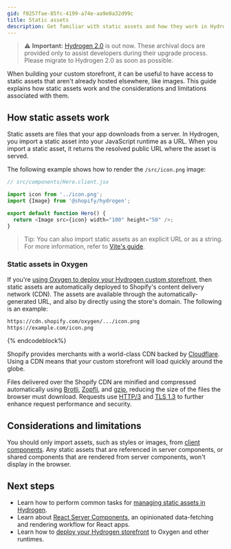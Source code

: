 ```yaml
---
gid: f0257fae-85fc-4199-a74e-aa9e0a32d99c
title: Static assets
description: Get familiar with static assets and how they work in Hydrogen and Oxygen.
---
```


> ⚠️ **Important:** [Hydrogen 2.0](https://hydrogen.shopify.dev) is out now. These archival docs are provided only to assist developers during their upgrade process. Please migrate to Hydrogen 2.0 as soon as possible.


When building your custom storefront, it can be useful to have access to static assets that aren't already hosted elsewhere, like images. This guide explains how static assets work and the considerations and limitations associated with them.

## How static assets work

Static assets are files that your app downloads from a server. In Hydrogen, you import a static asset into your JavaScript runtime as a URL. When you import a static asset, it returns the resolved public URL where the asset is served.

The following example shows how to render the `/src/icon.png` image:

```js
// src/components/Hero.client.jsx

import icon from '../icon.png';
import {Image} from '@shopify/hydrogen';

export default function Hero() {
  return <Image src={icon} width="100" height="50" />;
}
```



> Tip:
> You can also import static assets as an explicit URL or as a string. For more information, refer to [Vite's guide](https://vitejs.dev/guide/assets.html#explicit-url-imports).

### Static assets in Oxygen

If you're [using Oxygen to deploy your Hydrogen custom storefront](/custom-storefronts/hydrogen/deployment#deploy-to-oxygen), then static assets are automatically deployed to Shopify's content delivery network (CDN). The assets are available through the automatically-generated URL, and also by directly using the store's domain. The following is an example:

```sh
https://cdn.shopify.com/oxygen/.../icon.png
https://example.com/icon.png
```

{% endcodeblock%}

Shopify provides merchants with a world-class CDN backed by [Cloudflare](https://cloudflare.com/). Using a CDN means that your custom storefront will load quickly around the globe.

Files delivered over the Shopify CDN are minified and compressed automatically using [Brotli](https://github.com/google/brotli), [Zopfli](https://github.com/google/zopfli), and [gzip](https://en.wikipedia.org/wiki/Gzip), reducing the size of the files the browser must download. Requests use [HTTP/3](https://developers.cloudflare.com/http3/) and [TLS 1.3](https://www.cloudflare.com/learning-resources/tls-1-3/) to further enhance request performance and security.

## Considerations and limitations

You should only import assets, such as styles or images, from [client components](/custom-storefronts/hydrogen/react-server-components#component-types). Any static assets that are referenced in server components, or shared components that are rendered from server components, won't display in the browser.

## Next steps

- Learn how to perform common tasks for [managing static assets in Hydrogen](/custom-storefronts/hydrogen/static-assets/manage-static-assets).
- Learn about [React Server Components](/custom-storefronts/hydrogen/react-server-components), an opinionated data-fetching and rendering workflow for React apps.
- Learn how to [deploy your Hydrogen storefront](/custom-storefronts/hydrogen/deployment) to Oxygen and other runtimes.
